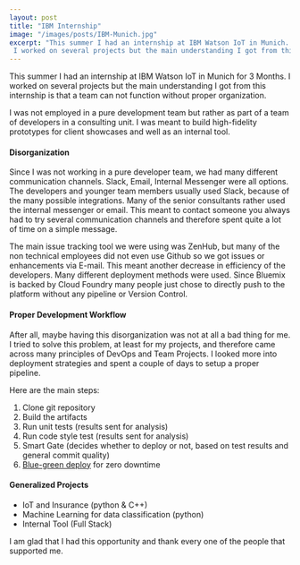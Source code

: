 ```yaml
---
layout: post
title: "IBM Internship"
image: "/images/posts/IBM-Munich.jpg"
excerpt: "This summer I had an internship at IBM Watson IoT in Munich.
 I worked on several projects but the main understanding I got from this internship is..."
---
```


This summer I had an internship at IBM Watson IoT in Munich for 3 Months. I worked on several projects but the main understanding I got from this internship is
that a team can not function without proper organization.

I was not employed in a pure development team but rather as part of a team of developers in a consulting unit.
I was meant to build high-fidelity prototypes for client showcases and well as an internal tool.

#### Disorganization ####

Since I was not working in a pure developer team, we had many different communication channels. Slack, Email, Internal Messenger were all options.
The developers and younger team members usually used Slack, because of the many possible integrations. Many of the senior consultants rather used the internal messenger or email.
This meant to contact someone you always had to try several communication channels and therefore spent quite a lot of time on a simple message.

The main issue tracking tool we were using was ZenHub, but many of the non technical employees did not even use Github so
we got issues or enhancements via E-mail. This meant another decrease in efficiency of the developers. Many different deployment
methods were used. Since Bluemix is backed by Cloud Foundry many people just chose to directly push to the platform without
any pipeline or Version Control.

#### Proper Development Workflow ####

After all, maybe having this disorganization was not at all a bad thing for me. I tried to solve this problem, at least for my projects,
and therefore came across many principles of DevOps and Team Projects. I looked more into deployment strategies and spent a couple of days to
setup a proper pipeline.

Here are the main steps:
1. Clone git repository
2. Build the artifacts
3. Run unit tests (results sent for analysis)
4. Run code style test (results sent for analysis)
5. Smart Gate (decides whether to deploy or not, based on test results and general commit quality)
6. [Blue-green deploy](https://docs.cloudfoundry.org/devguide/deploy-apps/blue-green.html) for zero downtime

#### Generalized Projects ####
- IoT and Insurance (python & C++)
- Machine Learning for data classification (python)
- Internal Tool (Full Stack)

I am glad that I had this opportunity and thank every one of the people that supported me.